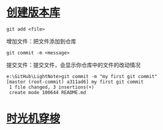 # [创建版本库](https://www.liaoxuefeng.com/wiki/896043488029600/896827951938304)

`git add <file>`

增加文件：把文件添加到仓库

`git commit -m <message>  `

提交文件：提交文件，会显示你仓库中的文件的改动情况

```
e:\GitHub\LightNote>git commit -m "my first git commit"
[master (root-commit) a311ad6] my first git commit
 1 file changed, 3 insertions(+)
 create mode 100644 README.md
```



# [时光机穿梭](https://www.liaoxuefeng.com/wiki/896043488029600/896954074659008)

